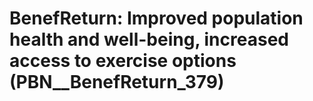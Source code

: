 # BenefReturn: __Improved population health and well-being, increased access to exercise options__ (PBN__BenefReturn_379)

